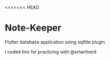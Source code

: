 <<<<<<< HEAD
# Note-Keeper
Flutter database application using sqflite plugin.

I coded this for practicing with @smartherd
